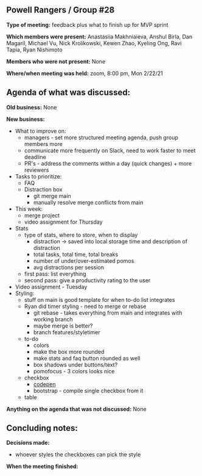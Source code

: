 ## Powell Rangers / Group #28

**Type of meeting:** feedback plus what to finish up for MVP sprint

**Which members were present:** Anastasiia Makhniaieva, Anshul Birla, Dan Magaril, Michael Vu, Nick Krolikowski, Kewen Zhao, Kyeling Ong, Ravi Tapia, Ryan Nishimoto

**Members who were not present:** None

**Where/when meeting was held:** zoom, 8:00 pm, Mon 2/22/21


## Agenda of what was discussed:

**Old business:** None

**New business:** 
+ What to improve on:
  + managers - set more structured meeting agenda, push group members more
  + communicate more frequently on Slack, need to work faster to meet deadline
  + PR's - address the comments within a day (quick changes) + more reviewers
+ Tasks to prioritize:
  + FAQ
  + Distraction box
    + git merge main
    + manually resolve merge conflicts from main
 + This week:
   + merge project
   + video assignment for Thursday
 + Stats
   + type of stats, where to store, when to display
     + distraction -> saved into local storage time and description of distraction
     + total tasks, total time, total breaks
     + number of under/over-estimated pomos
     + avg distractions per session
   + first pass: list everything
   + second pass: give a productivity rating to the user
 + Video assignment - Tuesday
 + Styling:
   + stuff on main is good template for when to-do list integrates
   + Ryan did timer styling - need to merge or rebase
     + git rebase - takes everything from main and integrates with working branch
     + maybe merge is better?
     + branch features/styletimer
   + to-do
     + colors
     + make the box more rounded
     + make stats and faq button rounded as well
     + box shadows under buttons/text?
     + pomofocus - 3 colors looks nice
   + checkbox
     + [codepen](https://codepen.io/GeoffreyCrofte/pen/BiHzp)
     + bootstrap - compile single checkbox from it
   + table

**Anything on the agenda that was not discussed:**  None


## Concluding notes:

**Decisions made:** 
+ whoever styles the checkboxes can pick the style

**When the meeting finished:**
